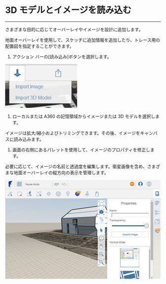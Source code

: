 

# 3D モデルとイメージを読み込む

---

さまざまな目的に応じてオーバーレイやイメージを設計に追加します。

地面オーバーレイを使用して、スケッチに追加情報を追加したり、トレース用の配置図を指定することができます。

1. アクション バーの[読み込み]ボタンを選択します。

![](Images/GUID-F99E78AA-D9C8-4F3F-BEC8-D97AA9F6FAE6-low.png)

1. ローカルまたは A360 の記憶領域からイメージまたは 3D モデルを選択します。

イメージは拡大/縮小およびトリミングできます。その後、イメージをキャンバスに読み込みます。

1. 画面の右側にあるパレットを使用して、イメージのプロパティを修正します。

必要に応じて、イメージの名前と透過度を編集します。衛星画像を含め、さまざまな地面オーバーレイの縦方向の表示を管理します。

![](Images/GUID-B1CE5D3F-BA12-477D-842D-6E74ADE9FD8C-low.png)


